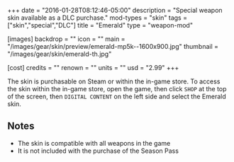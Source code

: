 +++
date = "2016-01-28T08:12:46-05:00"
description = "Special weapon skin available as a DLC purchase."
mod-types = "skin"
tags = ["skin","special","DLC"]
title = "Emerald"
type = "weapon-mod"

[images]
  backdrop = ""
  icon = ""
  main = "/images/gear/skin/preview/emerald-mp5k--1600x900.jpg"
  thumbnail = "/images/gear/skin/emerald-th.jpg"

[cost]
  credits = ""
  renown = ""
  units = ""
  usd = "2.99"
+++

The skin is purchasable on Steam or within the in-game store. To access the skin within the in-game store, open the game, then click `SHOP` at the top of the screen, then `DIGITAL CONTENT` on the left side and select the Emerald skin.

## Notes

- The skin is compatible with all weapons in the game
- It is not included with the purchase of the Season Pass
